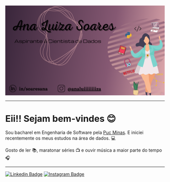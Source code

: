 ![image-readme](imagens/readme.png)

---

# Eii!! Sejam bem-vindes 😊

Sou bacharel em Engenharia de Software pela [Puc Minas](https://www.pucminas.br/). E iniciei recentemente os meus estudos na área de dados. :computer:  

Gosto de ler :books:, maratonar séries :tv: e ouvir música a maior parte do tempo :headphones:

-----
 [![Linkedin Badge](https://img.shields.io/badge/-Linkedin-6633cc?style=flat-squere&logo=Linkedin&logoColor=white&link=https://www.linkedin.com/in/soaresana/)](https://www.linkedin.com/in/soaresana/) 
[![Instagram Badge](https://img.shields.io/badge/-Instagram-6633cc?style=flat-squere&logo=Instagram&logoColor=white&link=https://www.instagram.com/analuiiiiiiiiza/)](https://www.instagram.com/analuiiiiiiiiza/) 
